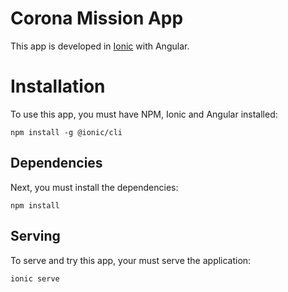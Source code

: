 # Corona Mission App
This app is developed in [Ionic](https://ionicframework.com/) with Angular.

# Installation

To use this app, you must have NPM, Ionic and Angular installed:

```
npm install -g @ionic/cli
```

## Dependencies

Next, you must install the dependencies:

```
npm install
```

## Serving

To serve and try this app, your must serve the application:

```
ionic serve
```
